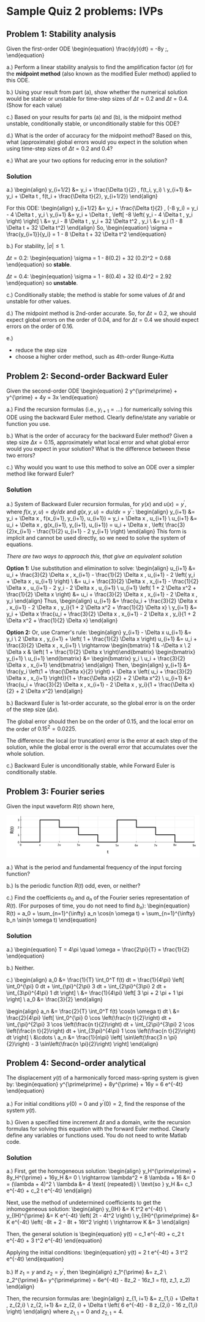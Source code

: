 # Sample Quiz 2 problems: IVPs

## Problem 1: Stability analysis

Given the first-order ODE
\begin{equation}
\frac{dy}{dt} = -8y \;,
\end{equation}

a.) Perform a linear stability analysis to find the amplification factor ($\sigma$) for the **midpoint method** (also known as the modified Euler method) applied to this ODE.

b.) Using your result from part (a), show whether the numerical solution would be stable or unstable for time-step sizes of $\Delta t = 0.2$ and $\Delta t = 0.4$. (Show for each value)

c.) Based on your results for parts (a) and (b), is the midpoint method unstable, conditionally stable, or unconditionally stable for this ODE?

d.) What is the order of accuracy for the midpoint method? Based on this, what (approximate) global errors would you expect in the solution when using time-step sizes of $\Delta t = 0.2$ and 0.4?

e.) What are your two options for reducing error in the solution?

### Solution

a.)
\begin{align}
y_{i+1/2} &= y_i + \frac{\Delta t}{2} \, f(t_i, y_i) \\
y_{i+1} &= y_i + \Delta t \, f(t_i + \frac{\Delta t}{2}, y_{i+1/2})
\end{align}

For this ODE:
\begin{align}
y_{i+1/2} &= y_i + \frac{\Delta t}{2} \, (-8 y_i) = y_i - 4 \Delta t \, y_i \\
y_{i+1} &= y_i + \Delta t \, \left[ -8 \left( y_i - 4 \Delta t \, y_i \right) \right] \\
&= y_i - 8 \Delta t \, y_i + 32 \Delta t^2 \, y_i \\
&= y_i (1 - 8 \Delta t + 32 \Delta t^2)
\end{align}
So, 
\begin{equation}
\sigma = \frac{y_{i+1}}{y_i} = 1 - 8 \Delta t + 32 \Delta t^2
\end{equation}

b.) For stability, $|\sigma| \leq 1$.

$\Delta t = 0.2$:
\begin{equation}
\sigma = 1 - 8(0.2) + 32 (0.2)^2 = 0.68
\end{equation}
so **stable**.

$\Delta t = 0.4$:
\begin{equation}
\sigma = 1 - 8(0.4) + 32 (0.4)^2 = 2.92
\end{equation}
so **unstable**.

c.) Conditionally stable; the method is stable for some values of $\Delta t$ and unstable for other values.

d.) The midpoint method is 2nd-order accurate. So, for $\Delta t = 0.2$, we should expect global errors on the order of 0.04, and for $\Delta t = 0.4$ we should expect errors on the order of 0.16.

e.)

  - reduce the step size
  - choose a higher order method, such as 4th-order Runge-Kutta


## Problem 2: Second-order Backward Euler

Given the second-order ODE
\begin{equation}
2 y^{\prime\prime} + y^{\prime} + 4y = 3x
\end{equation}

a.) Find the recursion formulas (i.e., $y_{i+1} = \ldots$) for numerically solving this ODE using the backward Euler method. Clearly define/state any variable or function you use.


b.) What is the order of accuracy for the backward Euler method? Given a step size $\Delta x = 0.15$, approximately what local error and what global error would you expect in your solution? What is the difference between these two errors?

c.) Why would you want to use this method to solve an ODE over a simpler method like forward Euler?

### Solution

a.) System of Backward Euler recursion formulas, for $y(x)$ and $u(x) = y^{\prime}$, where $f(x,y,u) = dy/dx$ and $g(x,y,u) = du/dx = y^{\prime\prime}$:
\begin{align}
y_{i+1} &= y_i + \Delta x \, f(x_{i+1}, y_{i+1}, u_{i+1}) = y_i + \Delta x \, u_{i+1} \\
u_{i+1} &= u_i + \Delta x \, g(x_{i+1}, y_{i+1}, u_{i+1}) = u_i + \Delta x \, \left( \frac{3}{2}x_{i+1} - \frac{1}{2} u_{i+1} - 2 y_{i+1} \right)
\end{align}
This form is implicit and cannot be used directly, so we need to solve the system of equations.

*There are two ways to approach this, that give an equivalent solution*

**Option 1:** Use substitution and elimination to solve:
\begin{align}
u_{i+1} &= u_i + \frac{3}{2} \Delta x \, x_{i+1} - \frac{1}{2} \Delta x \, u_{i+1} - 2 \left( y_i + \Delta x \, u_{i+1} \right) \\
&= u_i + \frac{3}{2} \Delta x \, x_{i+1} - \frac{1}{2} \Delta x \, u_{i+1} - 2 y_i - 2 \Delta x \, u_{i+1} \\
u_{i+1} \left( 1 + 2 \Delta x^2 + \frac{1}{2} \Delta x \right) &= u_i + \frac{3}{2} \Delta x \, x_{i+1} - 2 \Delta x \, y_i
\end{align}
Thus,
\begin{align}
u_{i+1} &= \frac{u_i + \frac{3}{2} \Delta x \, x_{i+1} - 2 \Delta x \, y_i}{1 + 2 \Delta x^2 + \frac{1}{2} \Delta x} \\
y_{i+1} &= y_i + \Delta x \frac{u_i + \frac{3}{2} \Delta x \, x_{i+1} - 2 \Delta x \, y_i}{1 + 2 \Delta x^2 + \frac{1}{2} \Delta x}
\end{align}

**Option 2:** Or, use Cramer's rule:
\begin{align}
y_{i+1} - \Delta x u_{i+1} &= y_i \\
2 \Delta x \, y_{i+1} + \left( 1 + \frac{1}{2} \Delta x \right) u_{i+1} &= u_i + \frac{3}{2} \Delta x \, x_{i+1} \\
\rightarrow \begin{bmatrix} 1 & -\Delta x \\ 2 \Delta x & \left( 1 + \frac{1}{2} \Delta x \right)\end{bmatrix} \begin{bmatrix} y_{i+1} \\ u_{i+1} \end{bmatrix} &= 
\begin{bmatrix} y_i \\ u_i + \frac{3}{2} \Delta x \, x_{i+1} \end{bmatrix}
\end{align}
Then,
\begin{align}
y_{i+1} &= \frac{y_i \left(1 + \frac{\Delta x}{2} \right) + \Delta x \left( u_i + \frac{3}{2} \Delta x \, x_{i+1} \right)}{1 + \frac{\Delta x}{2} + 2 \Delta x^2} \\
u_{i+1} &= \frac{u_i + \frac{3}{2} \Delta x \, x_{i+1} - 2 \Delta x \, y_i}{1 + \frac{\Delta x}{2} + 2 \Delta x^2}
\end{align}

b.) Backward Euler is 1st-order accurate, so the global error is on the order of the step size ($\Delta x$).

The global error should then be on the order of 0.15, and the local error on the order of $0.15^2 = 0.0225$.

The difference: the local (or truncation) error is the error at each step of the solution, while the global error is the overall error that accumulates over the whole solution.

c.) Backward Euler is unconditionally stable, while Forward Euler is conditionally stable.

## Problem 3: Fourier series

Given the input waveform $R(t)$ shown here,

![Increasing square wave form](../images/wave.png "Waveform")

a.) What is the period and fundamental frequency of the input forcing function?


b.) Is the periodic function $R(t)$ odd, even, or neither?

c.) Find the coefficients $a_0$ and $a_n$ of the Fourier series representation of $R(t)$. (For purposes of time, you do not need to find $b_n$):
\begin{equation}
R(t) = a_0 + \sum_{n=1}^{\infty} a_n \cos(n \omega t) + \sum_{n=1}^{\infty} b_n \sin(n \omega t) 
\end{equation}


### Solution

a.)
\begin{equation}
T = 4\pi \quad \omega = \frac{2\pi}{T} = \frac{1}{2}
\end{equation}

b.) Neither.

c.)
\begin{align}
a_0 &= \frac{1}{T} \int_0^T f(t) dt = \frac{1}{4\pi} \left[ \int_0^{\pi} 0 dt + \int_{\pi}^{2\pi} 3 dt + \int_{2\pi}^{3\pi} 2 dt + \int_{3\pi}^{4\pi} 1 dt  \right] \\
&= \frac{1}{4\pi} \left[ 3 \pi + 2 \pi + 1 \pi \right] \\
a_0 &= \frac{3}{2}
\end{align}

\begin{align}
a_n &= \frac{2}{T} \int_0^T f(t) \cos(n \omega t) dt \\
&= \frac{2}{4\pi} \left[ \int_0^{\pi} 0 \cos \left(\frac{n t}{2}\right) dt + \int_{\pi}^{2\pi} 3 \cos \left(\frac{n t}{2}\right) dt + \int_{2\pi}^{3\pi} 2 \cos \left(\frac{n t}{2}\right) dt + \int_{3\pi}^{4\pi} 1 \cos \left(\frac{n t}{2}\right) dt  \right] \\
&\cdots \\
a_n &= \frac{1}{n\pi} \left[ \sin\left(\frac{3 n \pi}{2}\right) - 3 \sin\left(\frac{n \pi}{2}\right) \right]
\end{align}


## Problem 4: Second-order analytical

The displacement $y(t)$ of a harmonically forced mass-spring system is given by:
\begin{equation}
y^{\prime\prime} + 8y^{\prime} + 16y = 6 e^{-4t}
\end{equation}

a.) For initial conditions $y(0)=0$ and $y^{\prime}(0) = 2$, find the response of the system $y(t)$.

b.) Given a specified time increment $\Delta t$ and a domain, write the recursion formulas for solving this equation with the forward Euler method. Clearly define any variables or functions used. You do not need to write Matlab code.

### Solution

a.) First, get the homogeneous solution:
\begin{align}
y_H^{\prime\prime} + 8y_H^{\prime} + 16y_H &= 0 \\
\rightarrow \lambda^2 + 8 \lambda + 16 &= 0 = (\lambda + 4)^2 \\
\lambda &= 4 \text{ (repeated)} \\
\text{so } y_H &= c_1 e^{-4t} + c_2 t e^{-4t}
\end{align}

Next, use the method of undetermined coefficients to get the inhomogeneous solution:
\begin{align}
y_{IH} &= K t^2 e^{-4t} \\
y_{IH}^{\prime} &= K e^{-4t} \left( 2t - 4t^2 \right) \\
y_{IH}^{\prime\prime} &= K e^{-4t} \left( -8t + 2 - 8t + 16t^2 \right) \\
\rightarrow K &= 3 
\end{align}

Then, the general solution is
\begin{equation}
y(t) = c_1 e^{-4t} + c_2 t e^{-4t} + 3 t^2 e^{-4t}
\end{equation}

Applying the initial conditions:
\begin{equation}
y(t) = 2 t e^{-4t} + 3 t^2 e^{-4t}
\end{equation}

b.) If $z_1 = y$ and $z_2 = y^{\prime}$, then
\begin{align}
z_1^{\prime} &= z_2 \\
z_2^{\prime} &= y^{\prime\prime} = 6e^{-4t} - 8z_2 - 16z_1 = f(t, z_1, z_2)
\end{align}

Then, the recursion formulas are:
\begin{align}
z_{1, i+1} &= z_{1,i} + \Delta t \, z_{2,i} \\
z_{2, i+1} &= z_{2, i} + \Delta t \left( 6 e^{-4t} - 8 z_{2,i} - 16 z_{1,i} \right)
\end{align}
where $z_{1,1} = 0$ and $z_{2,1} = 4$.
